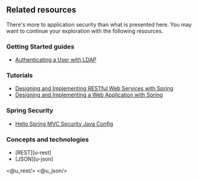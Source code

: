 ## Related resources

There's more to application security than what is presented here. You may want to continue your exploration with the following resources.

### Getting Started guides

* [Authenticating a User with LDAP][gs-authenticating-ldap]

[gs-authenticating-ldap]: /guides/gs/authenticating-ldap/

### Tutorials

* [Designing and Implementing RESTful Web Services with Spring][tut-rest]
* [Designing and Implementing a Web Application with Spring][tut-web]

[tut-rest]: /guides/tutorials/rest
[tut-web]: /guides/tutorials/web

### Spring Security

* [Hello Spring MVC Security Java Config][hellomvc]

[hellomvc]: http://static.springsource.org/spring-security/site/docs/3.2.x/guides/hellomvc.html

### Concepts and technologies

* [REST][u-rest]
* [JSON][u-json]

<@u_rest/>
<@u_json/>
